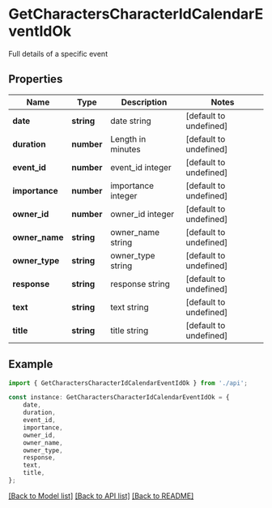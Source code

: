 # GetCharactersCharacterIdCalendarEventIdOk

Full details of a specific event

## Properties

Name | Type | Description | Notes
------------ | ------------- | ------------- | -------------
**date** | **string** | date string | [default to undefined]
**duration** | **number** | Length in minutes | [default to undefined]
**event_id** | **number** | event_id integer | [default to undefined]
**importance** | **number** | importance integer | [default to undefined]
**owner_id** | **number** | owner_id integer | [default to undefined]
**owner_name** | **string** | owner_name string | [default to undefined]
**owner_type** | **string** | owner_type string | [default to undefined]
**response** | **string** | response string | [default to undefined]
**text** | **string** | text string | [default to undefined]
**title** | **string** | title string | [default to undefined]

## Example

```typescript
import { GetCharactersCharacterIdCalendarEventIdOk } from './api';

const instance: GetCharactersCharacterIdCalendarEventIdOk = {
    date,
    duration,
    event_id,
    importance,
    owner_id,
    owner_name,
    owner_type,
    response,
    text,
    title,
};
```

[[Back to Model list]](../README.md#documentation-for-models) [[Back to API list]](../README.md#documentation-for-api-endpoints) [[Back to README]](../README.md)
